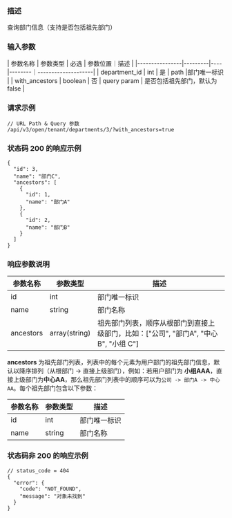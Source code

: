 ### 描述

查询部门信息（支持是否包括祖先部门）

### 输入参数

| 参数名称 | 参数类型 | 必选 | 参数位置｜描述 |
|----------------|---------|----|--------｜--------------------|
| department_id | int | 是 | path |部门唯一标识 |
| with_ancestors | boolean | 否 | query param | 是否包括祖先部门，默认为 false |

### 请求示例

```
// URL Path & Query 参数
/api/v3/open/tenant/departments/3/?with_ancestors=true
```

### 状态码 200 的响应示例

```json5
{
  "id": 3,
  "name": "部门C",
  "ancestors": [
    {
      "id": 1,
      "name": "部门A"
    },
    {
      "id": 2,
      "name": "部门B"
    }
  ]
}
```

### 响应参数说明

| 参数名称      | 参数类型          | 描述                                                   |
|-----------|---------------|------------------------------------------------------|
| id        | int           | 部门唯一标识                                               |
| name      | string        | 部门名称                                                 |
| ancestors | array(string) | 祖先部门列表，顺序从根部门到直接上级部门，比如：["公司", "部门A", "中心B", "小组 C"] |

**ancestors** 为祖先部门列表，列表中的每个元素为用户部门的祖先部门信息，默认以降序排列（从根部门 -> 直接上级部门），例如：若用户部门为
**小组AAA**，直接上级部门为**中心AA**，那么祖先部门列表中的顺序可以为`公司 -> 部门A -> 中心AA`。每个祖先部门包含以下参数：

| 参数名称 | 参数类型   | 描述     |
|------|--------|--------|
| id   | int    | 部门唯一标识 |
| name | string | 部门名称   |

### 状态码非 200 的响应示例

```json5
// status_code = 404
{
  "error": {
    "code": "NOT_FOUND",
    "message": "对象未找到"
  }
}
```
